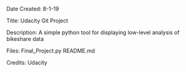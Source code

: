 Date Created:
8-1-19

Title:
Udacity Git Project

Description:
A simple python tool for displaying low-level analysis of bikeshare data

Files:
Final_Project.py
README.md

Credits:
Udacity
